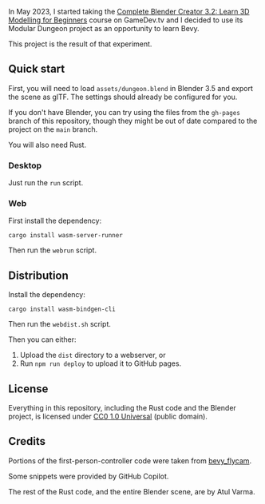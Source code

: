 In May 2023, I started taking the [Complete Blender Creator 3.2: Learn 3D Modelling for Beginners](https://www.gamedev.tv/p/complete-blender-creator-3-2-learn-3d-modelling-for-beginners) course on GameDev.tv and I decided to use its Modular Dungeon project as an opportunity to learn Bevy.

This project is the result of that experiment.

## Quick start

First, you will need to load `assets/dungeon.blend` in Blender 3.5 and export the scene as glTF.  The settings should already be configured for you.

If you don't have Blender, you can try using the files from the `gh-pages` branch of this repository, though they might be out of date compared to the project on the `main` branch.

You will also need Rust.

### Desktop

Just run the `run` script.

### Web

First install the dependency:

```
cargo install wasm-server-runner
```

Then run the `webrun` script.

## Distribution

Install the dependency:

```
cargo install wasm-bindgen-cli
```

Then run the `webdist.sh` script.

Then you can either:

1. Upload the `dist` directory to a webserver, or
2. Run `npm run deploy` to upload it to GitHub pages.

## License

Everything in this repository, including the Rust code and the Blender project, is licensed under [CC0 1.0 Universal](./LICENSE.md) (public domain).

## Credits

Portions of the first-person-controller code were taken from [bevy_flycam](https://github.com/sburris0/bevy_flycam).

Some snippets were provided by GitHub Copilot.

The rest of the Rust code, and the entire Blender scene, are by Atul Varma.

